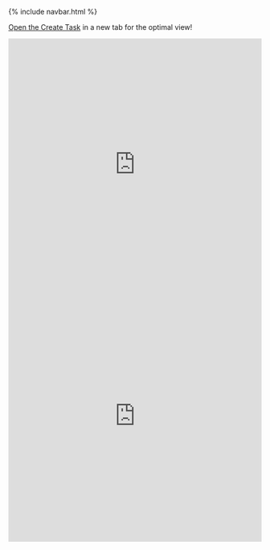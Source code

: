 {% include navbar.html %}

<html>

<a href="https://createtask.wangzi190.repl.co">Open the Create Task</a> in a new tab for the optimal view!<br>
<iframe frameborder="0" width="100%" height="500px" src="https://replit.com/@wangzi190/createTask?embed=true"></iframe>
<iframe frameborder="0" width="100%" height="500px" src="https://docs.google.com/document/d/e/2PACX-1vTMD6Dt1DiCQAfqB-YR3vY84rZdnEZqRscxzhB0Yd0IDK0Cg-8IWk1f0ZaSGqLkss87Y_SOCarUD3qV/pub?embedded=true"></iframe>
</html>
